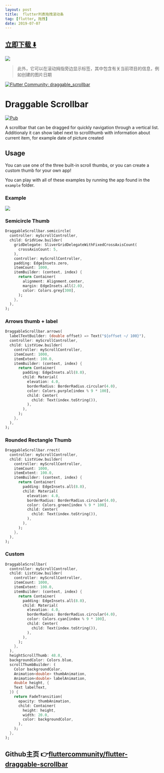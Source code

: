 ```yaml
---
layout: post
title:  flutter列表拖拽滚动条
tag: [flutter, 拖拽]
date: 2019-07-07
---
```


 


## [立即下载 ️⬇️ ](https://codeload.github.com/fluttercommunity/flutter-draggable-scrollbar/zip/master) 


 
![](https://flutterawesome.com/content/images/2019/06/Draggable-Scrollbarc.gif)
 
>
> 此外，它可以在滚动拇指旁边显示标签，其中包含有关当前项目的信息，例如创建的图片日期
>

 
[![Flutter Community: draggable_scrollbar](https://fluttercommunity.dev/_github/header/draggable_scrollbar)](https://github.com/fluttercommunity/community)

# Draggable Scrollbar

[![Pub](https://img.shields.io/pub/v/draggable_scrollbar.svg)](https://pub.dartlang.org/packages/draggable_scrollbar)

A scrollbar that can be dragged for quickly navigation through a vertical list. Additionaly it can show label next to scrollthumb with information about current item, for example date of picture created

## Usage

You can use one of the three built-in scroll thumbs, or you can create a custom thumb for your own app!

You can play with all of these examples by running the app found in the `example` folder. 

### Example 
![](https://github.com/fluttercommunity/flutter-draggable-scrollbar/raw/gh-pages/demo.gif)

### Semicircle Thumb

```dart
DraggableScrollbar.semicircle(
  controller: myScrollController,
  child: GridView.builder(
    gridDelegate: SliverGridDelegateWithFixedCrossAxisCount(
      crossAxisCount: 5,
    ),
    controller: myScrollController,
    padding: EdgeInsets.zero,
    itemCount: 1000,
    itemBuilder: (context, index) {
      return Container(
        alignment: Alignment.center,
        margin: EdgeInsets.all(2.0),
        color: Colors.grey[300],
      );
    },
  ),
);
```

### Arrows thumb + label

```dart
DraggableScrollbar.arrows(
  labelTextBuilder: (double offset) => Text("${offset ~/ 100}"),
  controller: myScrollController,
  child: ListView.builder(
    controller: myScrollController,
    itemCount: 1000,
    itemExtent: 100.0,
    itemBuilder: (context, index) {
      return Container(
        padding: EdgeInsets.all(8.0),
        child: Material(
          elevation: 4.0,
          borderRadius: BorderRadius.circular(4.0),
          color: Colors.purple[index % 9 * 100],
          child: Center(
            child: Text(index.toString()),
          ),
        ),
      );
    },
  ),
);
```

### Rounded Rectangle Thumb

```dart
DraggableScrollbar.rrect(
  controller: myScrollController,
  child: ListView.builder(
    controller: myScrollController,
    itemCount: 1000,
    itemExtent: 100.0,
    itemBuilder: (context, index) {
      return Container(
        padding: EdgeInsets.all(8.0),
        child: Material(
          elevation: 4.0,
          borderRadius: BorderRadius.circular(4.0),
          color: Colors.green[index % 9 * 100],
          child: Center(
            child: Text(index.toString()),
          ),
        ),
      );
    },
  ),
);
```

### Custom

```dart
DraggableScrollbar(
  controller: myScrollController,
  child: ListView.builder(
    controller: myScrollController,
    itemCount: 1000,
    itemExtent: 100.0,
    itemBuilder: (context, index) {
      return Container(
        padding: EdgeInsets.all(8.0),
        child: Material(
          elevation: 4.0,
          borderRadius: BorderRadius.circular(4.0),
          color: Colors.cyan[index % 9 * 100],
          child: Center(
            child: Text(index.toString()),
          ),
        ),
      );
    },
  ),
  heightScrollThumb: 48.0,
  backgroundColor: Colors.blue,
  scrollThumbBuilder: (
    Color backgroundColor,
    Animation<double> thumbAnimation,
    Animation<double> labelAnimation,
    double height, {
    Text labelText,
  }) {
    return FadeTransition(
      opacity: thumbAnimation,
      child: Container(
        height: height,
        width: 20.0,
        color: backgroundColor,
      ),
    );
  },
);
```







## Github主页 👉[fluttercommunity/flutter-draggable-scrollbar](http://github.com/fluttercommunity/flutter-draggable-scrollbar)